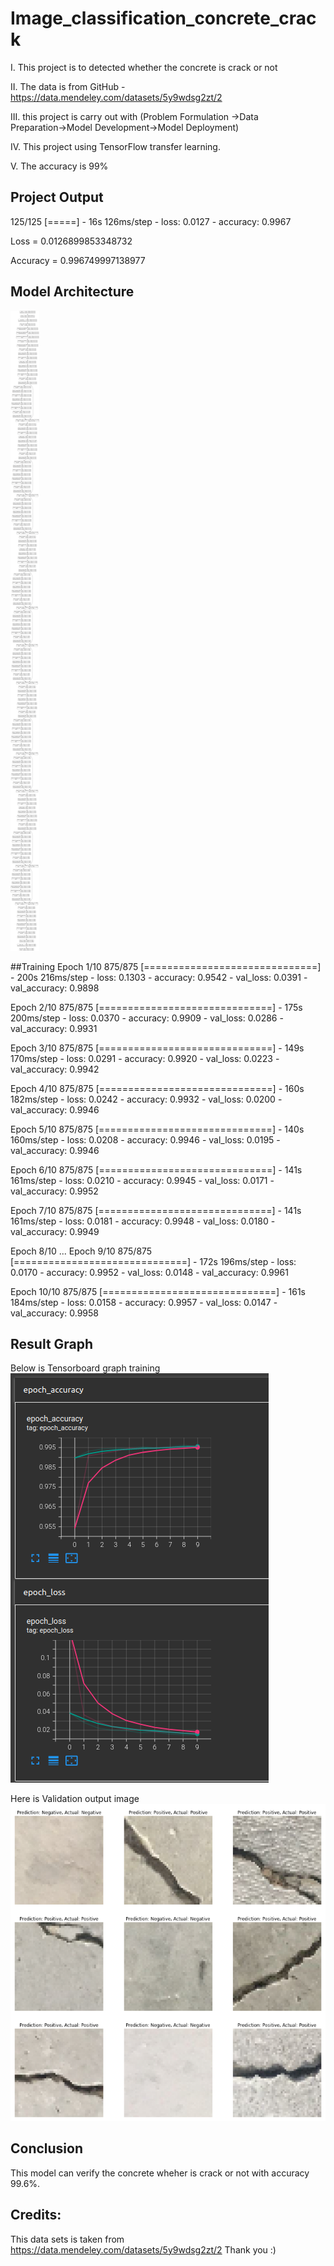 
# Image_classification_concrete_crack 

I. This project is to detected whether the concrete is crack or not

II. The data is from GitHub - https://data.mendeley.com/datasets/5y9wdsg2zt/2

III. this project is carry out with (Problem
Formulation →Data Preparation→Model Development→Model
Deployment)

IV. This project using TensorFlow transfer learning.

V. The accuracy is 99%




## Project Output

125/125 [=====] - 16s 126ms/step - loss: 0.0127 - accuracy: 0.9967

Loss =  0.0126899853348732

Accuracy =  0.996749997138977

## Model Architecture 
![alt text](https://github.com/lemon5969/Image_classification_concrete_crack/blob/main/Image/model.png?raw=true)

##Training
Epoch 1/10
875/875 [==============================] - 200s 216ms/step - loss: 0.1303 - accuracy: 0.9542 - val_loss: 0.0391 - val_accuracy: 0.9898

Epoch 2/10
875/875 [==============================] - 175s 200ms/step - loss: 0.0370 - accuracy: 0.9909 - val_loss: 0.0286 - val_accuracy: 0.9931

Epoch 3/10
875/875 [==============================] - 149s 170ms/step - loss: 0.0291 - accuracy: 0.9920 - val_loss: 0.0223 - val_accuracy: 0.9942

Epoch 4/10
875/875 [==============================] - 160s 182ms/step - loss: 0.0242 - accuracy: 0.9932 - val_loss: 0.0200 - val_accuracy: 0.9946

Epoch 5/10
875/875 [==============================] - 140s 160ms/step - loss: 0.0208 - accuracy: 0.9946 - val_loss: 0.0195 - val_accuracy: 0.9946

Epoch 6/10
875/875 [==============================] - 141s 161ms/step - loss: 0.0210 - accuracy: 0.9945 - val_loss: 0.0171 - val_accuracy: 0.9952

Epoch 7/10
875/875 [==============================] - 141s 161ms/step - loss: 0.0181 - accuracy: 0.9948 - val_loss: 0.0180 - val_accuracy: 0.9949

Epoch 8/10
...
Epoch 9/10
875/875 [==============================] - 172s 196ms/step - loss: 0.0170 - accuracy: 0.9952 - val_loss: 0.0148 - val_accuracy: 0.9961

Epoch 10/10
875/875 [==============================] - 161s 184ms/step - loss: 0.0158 - accuracy: 0.9957 - val_loss: 0.0147 - val_accuracy: 0.9958

## Result Graph
Below is Tensorboard graph training
![alt text](https://github.com/lemon5969/Image_classification_concrete_crack/blob/main/Image/TB.png?raw=true)

Here is Validation output image
![alt text](https://github.com/lemon5969/Image_classification_concrete_crack/blob/main/Image/validation.png?raw=true)

## Conclusion
This model can verify the concrete wheher is crack or not with accuracy 99.6%.


## Credits:
This data sets is taken from https://data.mendeley.com/datasets/5y9wdsg2zt/2
Thank you :)


